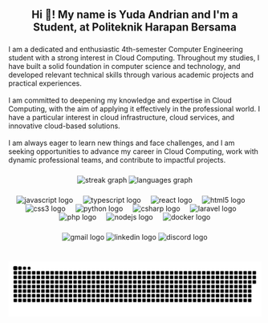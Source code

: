 <h2 align="center">Hi 👋! My name is Yuda Andrian and I'm a Student, at Politeknik Harapan Bersama</h2>

###

<p align="left">I am a dedicated and enthusiastic 4th-semester Computer Engineering student with a strong interest in Cloud Computing. Throughout my studies, I have built a solid foundation in computer science and technology, and developed relevant technical skills through various academic projects and practical experiences.<br><br>I am committed to deepening my knowledge and expertise in Cloud Computing, with the aim of applying it effectively in the professional world. I have a particular interest in cloud infrastructure, cloud services, and innovative cloud-based solutions.<br><br>I am always eager to learn new things and face challenges, and I am seeking opportunities to advance my career in Cloud Computing, work with dynamic professional teams, and contribute to impactful projects.</p>

###

<div align="center">
  <picture>
    <source media="(prefers-color-scheme: dark)" srcset="https://streak-stats.demolab.com?user=Driannm&theme=dracula&hide_border=true&border_radius=5&locale=en&mode=daily" />
    <source media="(prefers-color-scheme: light)" srcset="https://streak-stats.demolab.com?user=Driannm&theme=vue&hide_border=true&border_radius=5&locale=en&mode=daily" />
    <img src="https://streak-stats.demolab.com?user=Driannm&theme=vue&hide_border=true&border_radius=5&locale=en&mode=daily" height="150" alt="streak graph" />
  </picture>

  <picture>
    <source media="(prefers-color-scheme: dark)" srcset="https://github-readme-stats.vercel.app/api/top-langs?username=Driannm&theme=dracula&hide_border=true&locale=en&hide_title=false&layout=compact&card_width=320&langs_count=6" />
    <source media="(prefers-color-scheme: light)" srcset="https://github-readme-stats.vercel.app/api/top-langs?username=Driannm&theme=vue&hide_border=true&locale=en&hide_title=false&layout=compact&card_width=320&langs_count=6" />
    <img src="https://github-readme-stats.vercel.app/api/top-langs?username=Driannm&theme=vue&hide_border=true&locale=en&hide_title=false&layout=compact&card_width=320&langs_count=6" height="150" alt="languages graph" />
  </picture>
</div>

###

<div align="center">
  <img src="https://cdn.jsdelivr.net/gh/devicons/devicon/icons/javascript/javascript-original.svg" height="30" alt="javascript logo"  />
  <img width="12" />
  <img src="https://cdn.jsdelivr.net/gh/devicons/devicon/icons/typescript/typescript-original.svg" height="30" alt="typescript logo"  />
  <img width="12" />
  <img src="https://cdn.jsdelivr.net/gh/devicons/devicon/icons/react/react-original.svg" height="30" alt="react logo"  />
  <img width="12" />
  <img src="https://cdn.jsdelivr.net/gh/devicons/devicon/icons/html5/html5-original.svg" height="30" alt="html5 logo"  />
  <img width="12" />
  <img src="https://cdn.jsdelivr.net/gh/devicons/devicon/icons/css3/css3-original.svg" height="30" alt="css3 logo"  />
  <img width="12" />
  <img src="https://cdn.jsdelivr.net/gh/devicons/devicon/icons/python/python-original.svg" height="30" alt="python logo"  />
  <img width="12" />
  <img src="https://cdn.jsdelivr.net/gh/devicons/devicon/icons/csharp/csharp-original.svg" height="30" alt="csharp logo"  />
  <img width="12" />
  <img src="https://cdn.jsdelivr.net/gh/devicons/devicon/icons/laravel/laravel-original.svg" height="30" alt="laravel logo"  />
  <img width="12" />
  <img src="https://cdn.jsdelivr.net/gh/devicons/devicon/icons/php/php-original.svg" height="30" alt="php logo"  />
  <img width="12" />
  <img src="https://cdn.jsdelivr.net/gh/devicons/devicon/icons/nodejs/nodejs-original.svg" height="30" alt="nodejs logo"  />
  <img width="12" />
  <img src="https://cdn.jsdelivr.net/gh/devicons/devicon/icons/docker/docker-original.svg" height="30" alt="docker logo"  />
</div>

###

<div align="center">
  <img src="https://raw.githubusercontent.com/maurodesouza/profile-readme-generator/master/src/assets/icons/social/gmail/default.svg" width="55" height="35" alt="gmail logo"  />
  <img src="https://raw.githubusercontent.com/maurodesouza/profile-readme-generator/master/src/assets/icons/social/linkedin/default.svg" width="55" height="35" alt="linkedin logo"  />
  <img src="https://raw.githubusercontent.com/maurodesouza/profile-readme-generator/master/src/assets/icons/social/discord/default.svg" width="55" height="35" alt="discord logo"  />
</div>

###

<br clear="both">

<picture>
  <source media="(prefers-color-scheme: dark)" srcset="https://raw.githubusercontent.com/Driannm/Driannm/output/github-snake-dark.svg" />
  <source media="(prefers-color-scheme: light)" srcset="https://raw.githubusercontent.com/Driannm/Driannm/output/github-snake.svg" />
  <img alt="github-snake" src="https://raw.githubusercontent.com/Driannm/Driannm/output/github-snake.svg" />
</picture>

###
